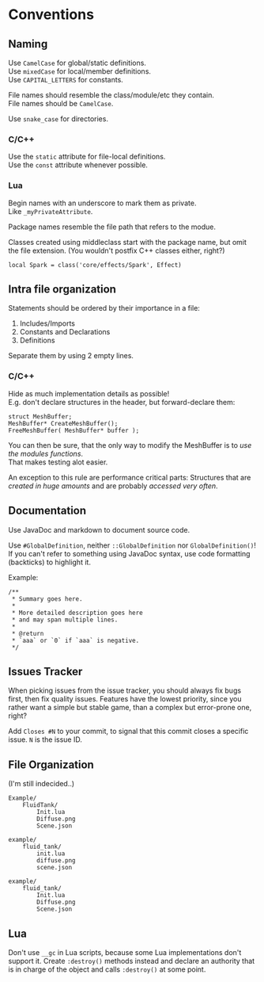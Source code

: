Conventions
===========


Naming
------

Use `CamelCase` for global/static definitions.  
Use `mixedCase` for local/member definitions.  
Use `CAPITAL_LETTERS` for constants.

File names should resemble the class/module/etc they contain.  
File names should be `CamelCase`.

Use `snake_case` for directories.


### C/C++

Use the `static` attribute for file-local definitions.  
Use the `const` attribute whenever possible.


### Lua

Begin names with an underscore to mark them as private.  
Like `_myPrivateAttribute`.

Package names resemble the file path that refers to the modue.

Classes created using middleclass start with the package name, but
omit the file extension. (You wouldn't postfix C++ classes either, right?)

    local Spark = class('core/effects/Spark', Effect)


Intra file organization
-----------------------

Statements should be ordered by their importance in a file:

1. Includes/Imports
2. Constants and Declarations
3. Definitions

Separate them by using 2 empty lines.


### C/C++

Hide as much implementation details as possible!  
E.g. don't declare structures in the header, but forward-declare them:

    struct MeshBuffer;
    MeshBuffer* CreateMeshBuffer();
    FreeMeshBuffer( MeshBuffer* buffer );

You can then be sure, that the only way to modify the MeshBuffer is to
*use the modules functions*.  
That makes testing alot easier.

An exception to this rule are performance critical parts:
Structures that are *created in huge amounts* and are probably *accessed very often*.


Documentation
-------------

Use JavaDoc and markdown to document source code.

Use `#GlobalDefinition`, neither `::GlobalDefinition` nor `GlobalDefinition()`!
If you can't refer to something using JavaDoc syntax,
use code formatting (backticks) to highlight it.

Example:

    /**
     * Summary goes here.
     *
     * More detailed description goes here
     * and may span multiple lines.
     *
     * @return
     * `aaa` or `0` if `aaa` is negative.
     */


Issues Tracker
--------------

When picking issues from the issue tracker, you should always fix bugs
first, then fix quality issues. Features have the lowest priority,
since you rather want a simple but stable game,
than a complex but error-prone one, right?

Add `Closes #N` to your commit, to signal that this commit closes a
specific issue. `N` is the issue ID.


File Organization
-----------------

(I'm still indecided..)

    Example/
        FluidTank/
            Init.lua
            Diffuse.png
            Scene.json

    example/
        fluid_tank/
            init.lua
            diffuse.png
            scene.json

    example/
        fluid_tank/
            Init.lua
            Diffuse.png
            Scene.json


Lua
---

Don't use `__gc` in Lua scripts, because some Lua implementations don't support
it. Create `:destroy()` methods instead and declare an authority that is in
charge of the object and calls `:destroy()` at some point.